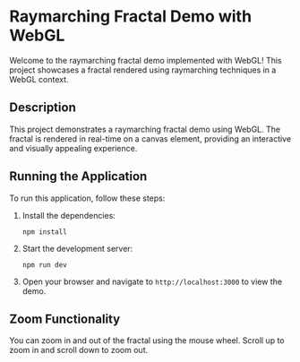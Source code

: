 # Raymarching Fractal Demo with WebGL

Welcome to the raymarching fractal demo implemented with WebGL! This project showcases a fractal rendered using raymarching techniques in a WebGL context.

## Description

This project demonstrates a raymarching fractal demo using WebGL. The fractal is rendered in real-time on a canvas element, providing an interactive and visually appealing experience.

## Running the Application

To run this application, follow these steps:

1. Install the dependencies:
   ```
   npm install
   ```

2. Start the development server:
   ```
   npm run dev
   ```

3. Open your browser and navigate to `http://localhost:3000` to view the demo.

## Zoom Functionality

You can zoom in and out of the fractal using the mouse wheel. Scroll up to zoom in and scroll down to zoom out.
